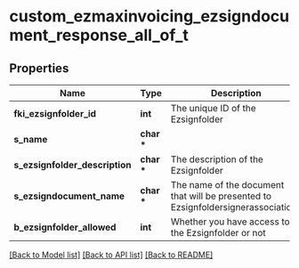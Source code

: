 # custom_ezmaxinvoicing_ezsigndocument_response_all_of_t

## Properties
Name | Type | Description | Notes
------------ | ------------- | ------------- | -------------
**fki_ezsignfolder_id** | **int** | The unique ID of the Ezsignfolder | 
**s_name** | **char \*** |  | 
**s_ezsignfolder_description** | **char \*** | The description of the Ezsignfolder | 
**s_ezsigndocument_name** | **char \*** | The name of the document that will be presented to Ezsignfoldersignerassociations | 
**b_ezsignfolder_allowed** | **int** | Whether you have access to the Ezsignfolder or not | 

[[Back to Model list]](../README.md#documentation-for-models) [[Back to API list]](../README.md#documentation-for-api-endpoints) [[Back to README]](../README.md)


